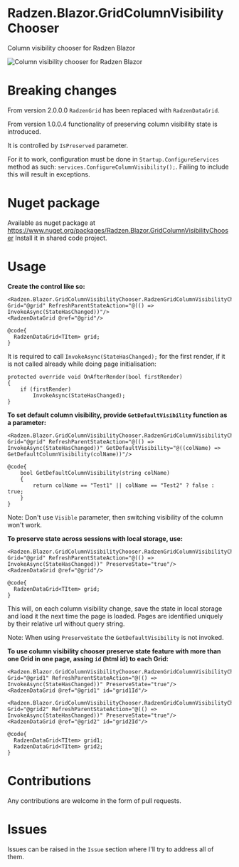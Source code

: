 # Radzen.Blazor.GridColumnVisibilityChooser
Column visibility chooser for Radzen Blazor

![Column visibility chooser for Radzen Blazor](https://user-images.githubusercontent.com/30466254/137726924-d586dc4d-ba20-41c4-86aa-016bc3a22528.png)

# Breaking changes

From version 2.0.0.0 `RadzenGrid` has been replaced with `RadzenDataGrid`.

From version 1.0.0.4 functionality of preserving column visibility state is introduced.

It is controlled by `IsPreserved` parameter. 

For it to work, configuration must be done in `Startup.ConfigureServices` method as such: `services.ConfigureColumnVisibility();`. Failing to include this will result in exceptions.

# Nuget package
Available as nuget package at https://www.nuget.org/packages/Radzen.Blazor.GridColumnVisibilityChooser
Install it in shared code project.

# Usage

**Create the control like so:**

    <Radzen.Blazor.GridColumnVisibilityChooser.RadzenGridColumnVisibilityChooser Grid="@grid" RefreshParentStateAction="@(() => InvokeAsync(StateHasChanged))"/>
    <RadzenDataGrid @ref="@grid"/>

    @code{
      RadzenDataGrid<TItem> grid;
    }

It is required to call `InvokeAsync(StateHasChanged);` for the first render, if it is not called already while doing page initialisation:

```
protected override void OnAfterRender(bool firstRender)
{
    if (firstRender)
        InvokeAsync(StateHasChanged);
}
```

**To set default column visibility, provide `GetDefaultVisibility` function as a parameter:**

    <Radzen.Blazor.GridColumnVisibilityChooser.RadzenGridColumnVisibilityChooser Grid="@grid" RefreshParentStateAction="@(() => InvokeAsync(StateHasChanged))" GetDefaultVisibility="@((colName) => GetDefaultColumnVisibility(colName))"/>
    
    @code{
        bool GetDefaultColumnVisibility(string colName)
        {
            return colName == "Test1" || colName == "Test2" ? false : true;
        }
    }
    
Note: Don't use `Visible` parameter, then switching visibility of the column won't work.

**To preserve state across sessions with local storage, use:**

    <Radzen.Blazor.GridColumnVisibilityChooser.RadzenGridColumnVisibilityChooser Grid="@grid" RefreshParentStateAction="@(() => InvokeAsync(StateHasChanged))" PreserveState="true"/>
    <RadzenDataGrid @ref="@grid"/>

    @code{
      RadzenDataGrid<TItem> grid;
    }
 
This will, on each column visibility change, save the state in local storage and load it the next time the page is loaded. Pages are identified uniquely by their relative url without query string.

Note: When using `PreserveState` the `GetDefaultVisibility` is not invoked.

**To use column visibility chooser preserve state feature with more than one Grid in one page, assing `id` (html id) to each Grid:**

```
<Radzen.Blazor.GridColumnVisibilityChooser.RadzenGridColumnVisibilityChooser Grid="@grid1" RefreshParentStateAction="@(() => InvokeAsync(StateHasChanged))" PreserveState="true"/>
<RadzenDataGrid @ref="@grid1" id="grid1Id"/>

<Radzen.Blazor.GridColumnVisibilityChooser.RadzenGridColumnVisibilityChooser Grid="@grid2" RefreshParentStateAction="@(() => InvokeAsync(StateHasChanged))" PreserveState="true"/>
<RadzenDataGrid @ref="@grid2" id="grid2Id"/>

@code{
  RadzenDataGrid<TItem> grid1;
  RadzenDataGrid<TItem> grid2;
}
```

# Contributions

Any contributions are welcome in the form of pull requests.

# Issues

Issues can be raised in the `Issue` section where I'll try to address all of them.
